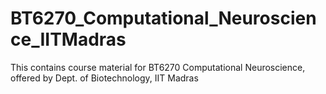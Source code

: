 # BT6270_Computational_Neuroscience_IITMadras
 This contains course material for BT6270 Computational Neuroscience, offered by Dept. of Biotechnology, IIT Madras
